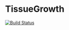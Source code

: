 # TissueGrowth

[![Build Status](https://github.com/Shahak-Kuba/TissueGrowth.jl/actions/workflows/CI.yml/badge.svg?branch=master)](https://github.com/Shahak-Kuba/TissueGrowth.jl/actions/workflows/CI.yml?query=branch%3Amaster)
